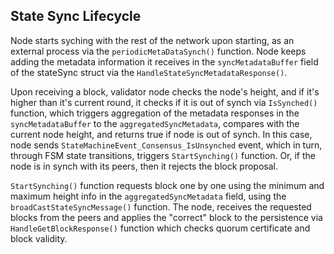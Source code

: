 ## State Sync Lifecycle

Node starts syching with the rest of the network upon starting, as an external process via the `periodicMetaDataSynch()` function. Node keeps adding the metadata information it receives in the `syncMetadataBuffer` field of the stateSync struct via the `HandleStateSyncMetadataResponse()`.

Upon receiving a block, validator node checks the node's height, and if it's higher than it's current round, it checks if it is out of synch via `IsSynched()` function, which triggers aggregation of the metadata responses in the `syncMetadataBuffer` to the `aggregatedSyncMetadata`, compares with the current node height, and returns true if node is out of synch. In this case, node sends `StateMachineEvent_Consensus_IsUnsynched` event, which in turn, through FSM state transitions, triggers `StartSynching()` function. Or, if the node is in synch with its peers, then it rejects the block proposal. 

`StartSynching()` function requests block one by one using the minimum and maximum height info in the `aggregatedSyncMetadata` field, using the `broadCastStateSyncMessage()` function. The node, receives the requested blocks from the peers and applies the "correct" block to the persistence via `HandleGetBlockResponse()` function which checks quorum certificate and block validity.  
